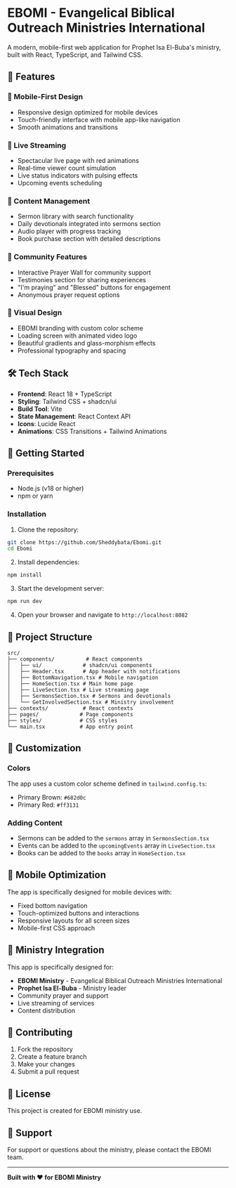 # EBOMI - Evangelical Biblical Outreach Ministries International

A modern, mobile-first web application for Prophet Isa El-Buba's ministry, built with React, TypeScript, and Tailwind CSS.

## 🚀 Features

### 📱 Mobile-First Design
- Responsive design optimized for mobile devices
- Touch-friendly interface with mobile app-like navigation
- Smooth animations and transitions

### 🎥 Live Streaming
- Spectacular live page with red animations
- Real-time viewer count simulation
- Live status indicators with pulsing effects
- Upcoming events scheduling

### 📖 Content Management
- Sermon library with search functionality
- Daily devotionals integrated into sermons section
- Audio player with progress tracking
- Book purchase section with detailed descriptions

### 🙏 Community Features
- Interactive Prayer Wall for community support
- Testimonies section for sharing experiences
- "I'm praying" and "Blessed" buttons for engagement
- Anonymous prayer request options

### 🎨 Visual Design
- EBOMI branding with custom color scheme
- Loading screen with animated video logo
- Beautiful gradients and glass-morphism effects
- Professional typography and spacing

## 🛠️ Tech Stack

- **Frontend**: React 18 + TypeScript
- **Styling**: Tailwind CSS + shadcn/ui
- **Build Tool**: Vite
- **State Management**: React Context API
- **Icons**: Lucide React
- **Animations**: CSS Transitions + Tailwind Animations

## 🚀 Getting Started

### Prerequisites
- Node.js (v18 or higher)
- npm or yarn

### Installation

1. Clone the repository:
```bash
git clone https://github.com/Sheddybata/Ebomi.git
cd Ebomi
```

2. Install dependencies:
```bash
npm install
```

3. Start the development server:
```bash
npm run dev
```

4. Open your browser and navigate to `http://localhost:8082`

## 📁 Project Structure

```
src/
├── components/          # React components
│   ├── ui/             # shadcn/ui components
│   ├── Header.tsx      # App header with notifications
│   ├── BottomNavigation.tsx # Mobile navigation
│   ├── HomeSection.tsx # Main home page
│   ├── LiveSection.tsx # Live streaming page
│   ├── SermonsSection.tsx # Sermons and devotionals
│   └── GetInvolvedSection.tsx # Ministry involvement
├── contexts/           # React contexts
├── pages/             # Page components
├── styles/            # CSS styles
└── main.tsx           # App entry point
```

## 🎨 Customization

### Colors
The app uses a custom color scheme defined in `tailwind.config.ts`:
- Primary Brown: `#682d0c`
- Primary Red: `#ff3131`

### Adding Content
- Sermons can be added to the `sermons` array in `SermonsSection.tsx`
- Events can be added to the `upcomingEvents` array in `LiveSection.tsx`
- Books can be added to the `books` array in `HomeSection.tsx`

## 📱 Mobile Optimization

The app is specifically designed for mobile devices with:
- Fixed bottom navigation
- Touch-optimized buttons and interactions
- Responsive layouts for all screen sizes
- Mobile-first CSS approach

## 🙏 Ministry Integration

This app is specifically designed for:
- **EBOMI Ministry** - Evangelical Biblical Outreach Ministries International
- **Prophet Isa El-Buba** - Ministry leader
- Community prayer and support
- Live streaming of services
- Content distribution

## 🤝 Contributing

1. Fork the repository
2. Create a feature branch
3. Make your changes
4. Submit a pull request

## 📄 License

This project is created for EBOMI ministry use.

## 🙏 Support

For support or questions about the ministry, please contact the EBOMI team.

---

**Built with ❤️ for EBOMI Ministry**
